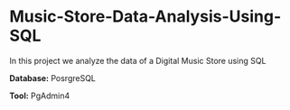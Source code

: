 # Music-Store-Data-Analysis-Using-SQL
In this project we analyze the data of a Digital Music Store using SQL


**Database:** PosrgreSQL



**Tool:** PgAdmin4

